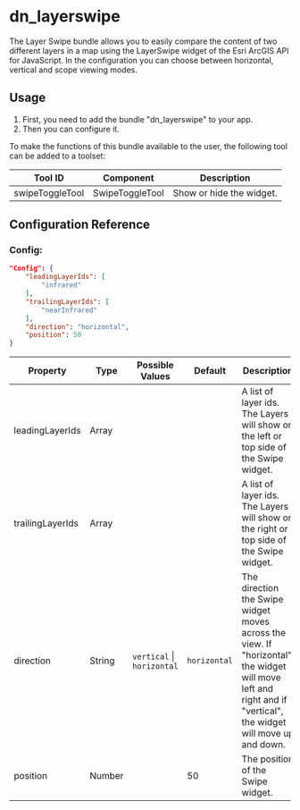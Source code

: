 # dn_layerswipe

The Layer Swipe bundle allows you to easily compare the content of two different layers in a map using the LayerSwipe widget of the Esri ArcGIS API for JavaScript. In the configuration you can choose between horizontal, vertical and scope viewing modes.

## Usage

1. First, you need to add the bundle "dn_layerswipe" to your app.
2. Then you can configure it.

To make the functions of this bundle available to the user, the following tool can be added to a toolset:

| Tool ID         | Component       | Description              |
|-----------------|-----------------|--------------------------|
| swipeToggleTool | SwipeToggleTool | Show or hide the widget. |

## Configuration Reference

### Config:
```json
"Config": {
    "leadingLayerIds": [
        "infrared"
    ],
    "trailingLayerIds": [
        "nearInfrared"
    ],
    "direction": "horizontal",
    "position": 50
}
```

| Property         | Type   | Possible Values                        | Default          | Description                                                                                                                                                     |
|------------------|--------|----------------------------------------|------------------|-----------------------------------------------------------------------------------------------------------------------------------------------------------------|
| leadingLayerIds  | Array  |                                        |                  | A list of layer ids. The Layers will show on the left or top side of the Swipe widget.                                                                          |
| trailingLayerIds | Array  |                                        |                  | A list of layer ids. The Layers will show on the right or top side of the Swipe widget.                                                                         |
| direction        | String | ```vertical``` &#124; ```horizontal``` | ```horizontal``` | The direction the Swipe widget moves across the view. If "horizontal", the widget will move left and right and if "vertical", the widget will move up and down. |
| position         | Number |                                        | 50               | The position of the Swipe widget.                                                                                                                               |
